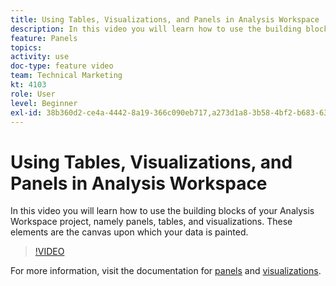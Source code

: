 ```yaml
---
title: Using Tables, Visualizations, and Panels in Analysis Workspace
description: In this video you will learn how to use the building blocks of your Analysis Workspace project, namely panels, tables, and visualizations. These elements are the canvas upon which your data is painted.
feature: Panels
topics: 
activity: use
doc-type: feature video
team: Technical Marketing
kt: 4103
role: User
level: Beginner
exl-id: 38b360d2-ce4a-4442-8a19-366c090eb717,a273d1a8-3b58-4bf2-b683-638d26a1cc4e,a273d1a8-3b58-4bf2-b683-638d26a1cc4e,38b360d2-ce4a-4442-8a19-366c090eb717
---
```

# Using Tables, Visualizations, and Panels in Analysis Workspace

In this video you will learn how to use the building blocks of your Analysis Workspace project, namely panels, tables, and visualizations. These elements are the canvas upon which your data is painted.

>[!VIDEO](https://video.tv.adobe.com/v/30369/?quality=12)

For more information, visit the documentation for [panels](https://experienceleague.adobe.com/docs/analytics/analyze/analysis-workspace/panels/panels.html) and [visualizations](https://experienceleague.adobe.com/docs/analytics/analyze/analysis-workspace/visualizations/freeform-analysis-visualizations.html).
